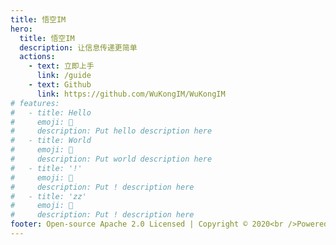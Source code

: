 ```yaml
---
title: 悟空IM
hero:
  title: 悟空IM
  description: 让信息传递更简单
  actions:
    - text: 立即上手
      link: /guide
    - text: Github
      link: https://github.com/WuKongIM/WuKongIM
# features:
#   - title: Hello
#     emoji: 💎
#     description: Put hello description here
#   - title: World
#     emoji: 🌈
#     description: Put world description here
#   - title: '!'
#     emoji: 🚀
#     description: Put ! description here
#   - title: 'zz'
#     emoji: 🚀
#     description: Put ! description here
footer: Open-source Apache 2.0 Licensed | Copyright © 2020<br />Powered by 上海信必达网络科技
---
```

